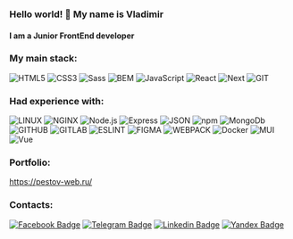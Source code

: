 ### Hello world! 👋 My name is Vladimir
#### I am a Junior FrontEnd developer


### My main stack:
![HTML5](https://img.shields.io/badge/-HTML5-141130?style=flat-square&logo=HTML5)
![CSS3](https://img.shields.io/badge/-CSS3-141130?style=flat-square&logo=CSS3&logoColor=009900)
![Sass](https://img.shields.io/badge/-Sass-141130?style=flat-square&logo=Sass)
![BEM](https://img.shields.io/badge/-BEM-141130?style=flat-square&logo=BEM)
![JavaScript](https://img.shields.io/badge/-JavaScript-141130?style=flat-square&logo=JavaScript)
![React](https://img.shields.io/badge/-React-141130?style=flat-square&logo=React)
![Next](https://img.shields.io/badge/-Next-141130?style=flat-square&logo=Next)
![GIT](https://img.shields.io/badge/-git-141130?style=flat-square&logo=git)


### Had experience with:
![LINUX](https://img.shields.io/badge/-Linux-141130?style=flat-square&logo=Linux&logoColor=ffffff)
![NGINX](https://img.shields.io/badge/-nginx-141130?style=flat-square&logo=NGINX&logoColor=009900)
![Node.js](https://img.shields.io/badge/-Node.js-141130?style=flat-square&logo=Node.js)
![Express](https://img.shields.io/badge/-Express-141130?style=flat-square&logo=Express)
![JSON](https://img.shields.io/badge/-JSON-141130?style=flat-square&logo=JSON&logoColor=grey)
![npm](https://img.shields.io/badge/-npm-141130?style=flat-square&logo=npm)
![MongoDb](https://img.shields.io/badge/-MongoDB-141130?style=flat-square&logo=MongoDb)
![GITHUB](https://img.shields.io/badge/-GitHub-141130?style=flat-square&logo=GITHUB)
![GITLAB](https://img.shields.io/badge/-GitLab-141130?style=flat-square&logo=GitLab)
![ESLINT](https://img.shields.io/badge/-ESLint-141130?style=flat-square&logo=ESLINT)
![FIGMA](https://img.shields.io/badge/-Figma-141130?style=flat-square&logo=FIGMA)
![WEBPACK](https://img.shields.io/badge/-WebPack-141130?style=flat-square&logo=WEBPACK)
![Docker](https://img.shields.io/badge/-Docker-141130?style=flat-square&logo=Docker)
![MUI](https://img.shields.io/badge/-MUI-141130?style=flat-square&logo=MUI)
![Vue](https://img.shields.io/badge/-Vue-141130?style=flat-square&logo=VUE.js)


### Portfolio:
https://pestov-web.ru/

### Contacts:
[![Facebook Badge](https://img.shields.io/badge/mindwrk-facebook?style=flat&color=00ABEC&logoColor=white&logo=facebook)](https://www.facebook.com/mindwrk "Connect on FaceBook")
[![Telegram Badge](https://img.shields.io/badge/@mindwrk-telegram?style=flat&color=2AA7DA&logoColor=white&logo=telegram)](https://t.me/mindwrk "Contact on Telegram")
[![Linkedin Badge](https://img.shields.io/badge/%40vladimir-linkedin?style=flat&color=0077b5&logoColor=white&logo=linkedin)](https://www.linkedin.com/in/vladimir-pestov-a36a00238/ "Connect on LinkedIn")
[![Yandex Badge](https://img.shields.io/badge/pestov.web@yandex.ru-email?style=flat&color=C5211E&logoColor=white&logo=Mail.Ru)](mailto:pestov.web@yandex.ru "Email me")



